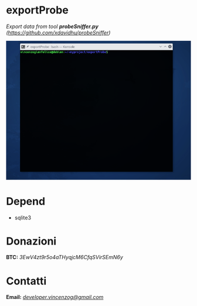 # exportProbe
*Export data from tool **probeSniffer.py** (https://github.com/xdavidhu/probeSniffer)*

<p align="center">
<img src="img/example.gif">
</p>

# Depend

- sqlite3

# Donazioni

**BTC:** *3EwV4zt9r5o4aTHyqjcM6CfqSVirSEmN6y*

# Contatti

**Email:** *developer.vincenzog@gmail.com*
